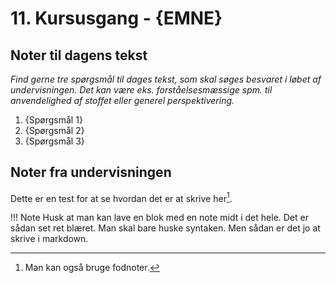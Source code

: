# 11. Kursusgang - {EMNE}

## Noter til dagens tekst





*Find gerne tre spørgsmål til dages tekst, som skal søges besvaret i løbet af undervisningen. Det kan være eks. forståelsesmæssige spm. til anvendelighed af stoffet eller generel perspektivering.* 

1. {Spørgsmål 1}
2. {Spørgsmål 2}
3. {Spørgsmål 3}

## Noter fra undervisningen

Dette er en test for at se hvordan det er at skrive her[^1].

!!! Note
    Husk at man kan lave en blok med en note midt i det hele. Det er sådan set ret blæret. Man skal bare huske syntaken. Men sådan er det jo at skrive i markdown.

[^1]: Man kan også bruge fodnoter.  
